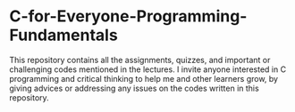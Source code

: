 # C-for-Everyone-Programming-Fundamentals
This repository contains all the assignments, quizzes, and important or challenging codes mentioned in the lectures.
I invite anyone interested in C programming and critical thinking to help me and other learners grow, by giving advices or addressing any issues on the codes written in this repository.
